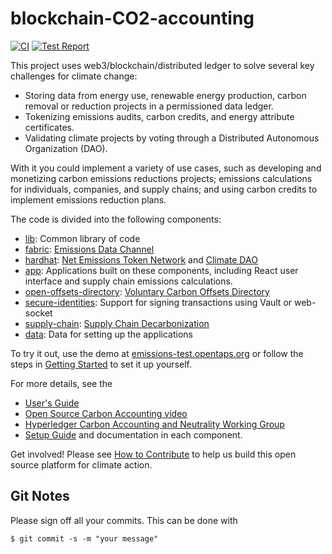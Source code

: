 # blockchain-CO2-accounting

[![CI](https://github.com/hyperledger-labs/blockchain-carbon-accounting/actions/workflows/ci.yml/badge.svg)](https://github.com/hyperledger-labs/blockchain-carbon-accounting/actions/workflows/ci.yml)
[![Test Report](https://github.com/hyperledger-labs/blockchain-carbon-accounting/actions/workflows/test-report.yml/badge.svg)](https://github.com/hyperledger-labs/blockchain-carbon-accounting/actions/workflows/test-report.yml)

This project uses web3/blockchain/distributed ledger to solve several key challenges for climate change:

- Storing data from energy use, renewable energy production, carbon removal or reduction projects in a permissioned data ledger.
- Tokenizing emissions audits, carbon credits, and energy attribute certificates.
- Validating climate projects by voting through a Distributed Autonomous Organization (DAO).

With it you could implement a variety of use cases, such as developing and monetizing carbon emissions reductions projects; emissions calculations for individuals, companies, and supply chains; and using carbon credits to implement emissions reduction plans.

The code is divided into the following components:

- [lib](lib/README.md): Common library of code
- [fabric](fabric/README.md): [Emissions Data Channel](https://wiki.hyperledger.org/display/CASIG/Emissions+Data+Channel)
- [hardhat](hardhat/README.md): [Net Emissions Token Network](https://wiki.hyperledger.org/display/CASIG/Emissions+Tokens+Network) and [Climate DAO](https://wiki.hyperledger.org/display/CASIG/DAO)
- [app](app/README.md): Applications built on these components, including React user interface and supply chain emissions calculations.
- [open-offsets-directory](open-offsets-directory/README.md): [Voluntary Carbon Offsets Directory](https://wiki.hyperledger.org/display/CASIG/Completed+Research%3A+Voluntary+Carbon+Offsets+Directory+Research)
- [secure-identities](secure-identities/README.md): Support for signing transactions using Vault or web-socket
- [supply-chain](app/supply-chain/README.md): [Supply Chain Decarbonization](https://wiki.hyperledger.org/display/CASIG/Supply+Chain+Decarbonization)
- [data](data/README.md): Data for setting up the applications

To try it out, use the demo at [emissions-test.opentaps.org](https://emissions-test.opentaps.org/) or follow the steps in [Getting Started](Getting_Started.md) to set it up yourself.

For more details, see the

- [User's Guide](User_Guide.md)
- [Open Source Carbon Accounting video](https://www.youtube.com/watch?v=eNM7V8vQCg4)
- [Hyperledger Carbon Accounting and Neutrality Working Group](https://wiki.hyperledger.org/display/CASIG/Carbon+Accounting+and+Certification+Working+Group)
- [Setup Guide](Setup.md) and documentation in each component.

Get involved!  Please see [How to Contribute](https://wiki.hyperledger.org/display/CASIG/How+to+Contribute) to help us build this open source platform for climate action.

## Git Notes

Please sign off all your commits. This can be done with

    $ git commit -s -m "your message"

